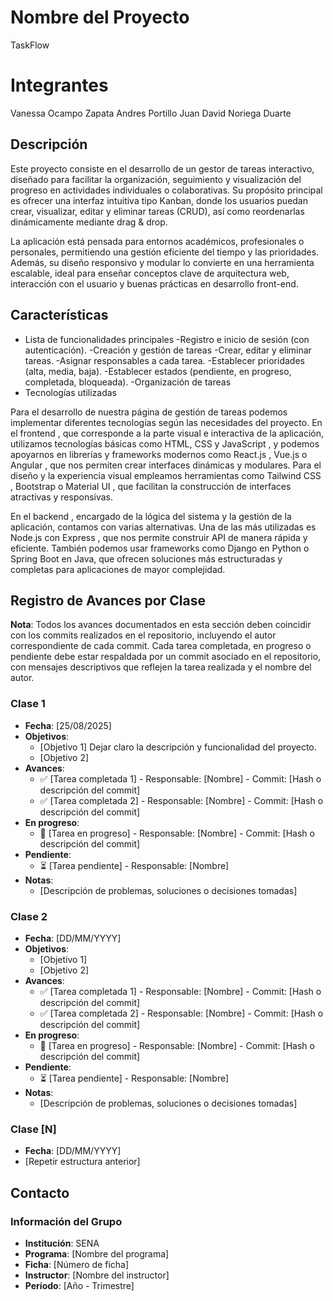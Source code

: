 # Nombre del Proyecto
TaskFlow

# Integrantes 
Vanessa Ocampo Zapata
Andres Portillo
Juan David Noriega Duarte

## Descripción
Este proyecto consiste en el desarrollo de un gestor de tareas interactivo, diseñado para facilitar la organización, seguimiento y visualización del progreso en actividades individuales o colaborativas. Su propósito principal es ofrecer una interfaz intuitiva tipo Kanban, donde los usuarios puedan crear, visualizar, editar y eliminar tareas (CRUD), así como reordenarlas dinámicamente mediante drag & drop.

La aplicación está pensada para entornos académicos, profesionales o personales, permitiendo una gestión eficiente del tiempo y las prioridades. Además, su diseño responsivo y modular lo convierte en una herramienta escalable, ideal para enseñar conceptos clave de arquitectura web, interacción con el usuario y buenas prácticas en desarrollo front-end.


## Características
- Lista de funcionalidades principales
-Registro e inicio de sesión (con autenticación).
-Creación y gestión de tareas
-Crear, editar y eliminar tareas.
-Asignar responsables a cada tarea.
-Establecer prioridades (alta, media, baja).
-Establecer estados (pendiente, en progreso, completada, bloqueada).
-Organización de tareas
- Tecnologías utilizadas

Para el desarrollo de nuestra página de gestión de tareas podemos implementar diferentes tecnologías según las necesidades del proyecto. En el frontend , que corresponde a la parte visual e interactiva de la aplicación, utilizamos tecnologías básicas como HTML, CSS y JavaScript , y podemos apoyarnos en librerías y frameworks modernos como React.js , Vue.js o Angular , que nos permiten crear interfaces dinámicas y modulares. Para el diseño y la experiencia visual empleamos herramientas como Tailwind CSS , Bootstrap o Material UI , que facilitan la construcción de interfaces atractivas y responsivas.

En el backend , encargado de la lógica del sistema y la gestión de la aplicación, contamos con varias alternativas. Una de las más utilizadas es Node.js con Express , que nos permite construir API de manera rápida y eficiente. También podemos usar frameworks como Django en Python o Spring Boot en Java, que ofrecen soluciones más estructuradas y completas para aplicaciones de mayor complejidad.

## Registro de Avances por Clase
**Nota**: Todos los avances documentados en esta sección deben coincidir con los commits realizados en el repositorio, incluyendo el autor correspondiente de cada commit. Cada tarea completada, en progreso o pendiente debe estar respaldada por un commit asociado en el repositorio, con mensajes descriptivos que reflejen la tarea realizada y el nombre del autor.

### Clase 1
- **Fecha**: [25/08/2025]
- **Objetivos**:
  - [Objetivo 1] Dejar claro la descripción y funcionalidad del proyecto.
  - [Objetivo 2]
- **Avances**:
  - ✅ [Tarea completada 1] - Responsable: [Nombre] - Commit: [Hash o descripción del commit]
  - ✅ [Tarea completada 2] - Responsable: [Nombre] - Commit: [Hash o descripción del commit]
- **En progreso**:
  - 🔄 [Tarea en progreso] - Responsable: [Nombre] - Commit: [Hash o descripción del commit]
- **Pendiente**:
  - ⏳ [Tarea pendiente] - Responsable: [Nombre]
- **Notas**:
  - [Descripción de problemas, soluciones o decisiones tomadas]

### Clase 2
- **Fecha**: [DD/MM/YYYY]
- **Objetivos**:
  - [Objetivo 1]
  - [Objetivo 2]
- **Avances**:
  - ✅ [Tarea completada 1] - Responsable: [Nombre] - Commit: [Hash o descripción del commit]
  - ✅ [Tarea completada 2] - Responsable: [Nombre] - Commit: [Hash o descripción del commit]
- **En progreso**:
  - 🔄 [Tarea en progreso] - Responsable: [Nombre] - Commit: [Hash o descripción del commit]
- **Pendiente**:
  - ⏳ [Tarea pendiente] - Responsable: [Nombre]
- **Notas**:
  - [Descripción de problemas, soluciones o decisiones tomadas]

### Clase [N]
- **Fecha**: [DD/MM/YYYY]
- [Repetir estructura anterior]

## Contacto
### Información del Grupo
- **Institución**: SENA
- **Programa**: [Nombre del programa]
- **Ficha**: [Número de ficha]
- **Instructor**: [Nombre del instructor]
- **Período**: [Año - Trimestre]